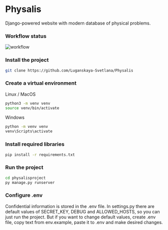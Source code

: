 # Physalis
Django-powered website with modern database of physical problems. 

### Workflow status
![workflow](https://github.com/Luganskaya-Svetlana/Physalis/actions/workflows/python-package.yml/badge.svg)

### Install the project
```bash 
git clone https://github.com/Luganskaya-Svetlana/Physalis
```

### Create a virtual environment
Linux / MacOS

```bash
python3 -m venv venv
source venv/bin/activate
```

Windows

```bash
python -m venv venv
venv\Scripts\activate
```


### Install required libraries
```bash
pip install -r requirements.txt
```

### Run the project 
```bash
cd physalisproject
py manage.py runserver
```

### Configure .env
Confidential information is stored in the .env file.
In settings.py there are default values of SECRET_KEY, DEBUG and ALLOWED_HOSTS, so you can just run the project. But if you want to change default values, create .env file, copy text from env.example, paste it to .env and make desired changes.
